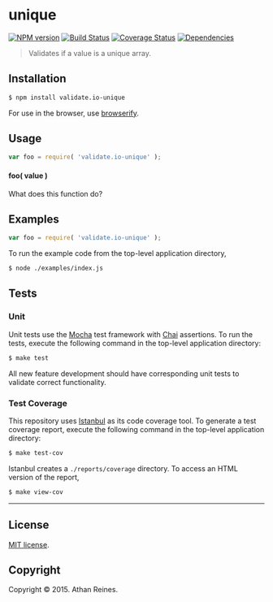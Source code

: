 unique
===
[![NPM version][npm-image]][npm-url] [![Build Status][travis-image]][travis-url] [![Coverage Status][coveralls-image]][coveralls-url] [![Dependencies][dependencies-image]][dependencies-url]

> Validates if a value is a unique array.


## Installation

``` bash
$ npm install validate.io-unique
```

For use in the browser, use [browserify](https://github.com/substack/node-browserify).


## Usage

``` javascript
var foo = require( 'validate.io-unique' );
```

#### foo( value )

What does this function do?


## Examples

``` javascript
var foo = require( 'validate.io-unique' );
```

To run the example code from the top-level application directory,

``` bash
$ node ./examples/index.js
```


## Tests

### Unit

Unit tests use the [Mocha](http://mochajs.org) test framework with [Chai](http://chaijs.com) assertions. To run the tests, execute the following command in the top-level application directory:

``` bash
$ make test
```

All new feature development should have corresponding unit tests to validate correct functionality.


### Test Coverage

This repository uses [Istanbul](https://github.com/gotwarlost/istanbul) as its code coverage tool. To generate a test coverage report, execute the following command in the top-level application directory:

``` bash
$ make test-cov
```

Istanbul creates a `./reports/coverage` directory. To access an HTML version of the report,

``` bash
$ make view-cov
```


---
## License

[MIT license](http://opensource.org/licenses/MIT). 


## Copyright

Copyright &copy; 2015. Athan Reines.


[npm-image]: http://img.shields.io/npm/v/validate.io-unique.svg
[npm-url]: https://npmjs.org/package/validate.io-unique

[travis-image]: http://img.shields.io/travis/validate-io/unique/master.svg
[travis-url]: https://travis-ci.org/validate-io/unique

[coveralls-image]: https://img.shields.io/coveralls/validate-io/unique/master.svg
[coveralls-url]: https://coveralls.io/r/validate-io/unique?branch=master

[dependencies-image]: http://img.shields.io/david/validate-io/unique.svg
[dependencies-url]: https://david-dm.org/validate-io/unique

[dev-dependencies-image]: http://img.shields.io/david/dev/validate-io/unique.svg
[dev-dependencies-url]: https://david-dm.org/dev/validate-io/unique

[github-issues-image]: http://img.shields.io/github/issues/validate-io/unique.svg
[github-issues-url]: https://github.com/validate-io/unique/issues
